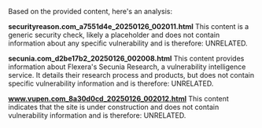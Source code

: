 Based on the provided content, here's an analysis:

**securityreason.com_a7551d4e_20250126_002011.html**
This content is a generic security check, likely a placeholder and does not contain information about any specific vulnerability and is therefore: UNRELATED.

**secunia.com_d2be17b2_20250126_002008.html**
This content provides information about Flexera's Secunia Research, a vulnerability intelligence service. It details their research process and products, but does not contain specific vulnerability information and is therefore: UNRELATED.

**www.vupen.com_8a30d0cd_20250126_002012.html**
This content indicates that the site is under construction and does not contain vulnerability information and is therefore: UNRELATED.
